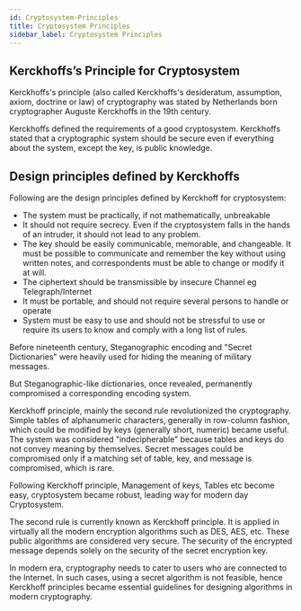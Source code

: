 ```yaml
---
id: Cryptosystem-Principles
title: Cryptosystem Principles
sidebar_label: Cryptosystem Principles
---
```



## Kerckhoffs’s Principle for Cryptosystem

Kerckhoffs's principle (also called Kerckhoffs's desideratum, assumption, axiom, doctrine or law) of cryptography was stated by Netherlands born cryptographer Auguste Kerckhoffs in the 19th century.

Kerckhoffs defined the requirements of a good cryptosystem. Kerckhoffs stated that a cryptographic system should be secure even if everything about the system, except the key, is public knowledge.

## Design principles defined by Kerckhoffs

Following are the design principles defined by Kerckhoff for cryptosystem:

- The system must be practically, if not mathematically, unbreakable
- It should not require secrecy. Even if the cryptosystem falls in the hands of an intruder, it should not lead to any problem.
- The key should be easily communicable, memorable, and changeable. It must be possible to communicate and remember the key without using written notes, and correspondents must be able to change or modify it at will.
- The ciphertext should be transmissible by insecure Channel eg Telegraph/Internet
- It must be portable, and should not require several persons to handle or operate
- System must be easy to use and should not be stressful to use or require its users to know and comply with a long list of rules.


Before nineteenth century, Steganographic encoding and "Secret Dictionaries" were heavily used for hiding the meaning of military messages.

But Steganographic-like dictionaries, once revealed, permanently compromised a corresponding encoding system.

Kerckhoff principle, mainly the second rule revolutionized the cryptography. Simple tables of alphanumeric characters, generally in row-column fashion, which could be modified by keys (generally short, numeric) became useful. The system was considered "indecipherable" because tables and keys do not convey meaning by themselves. Secret messages could be compromised only if a matching set of table, key, and message is compromised, which is rare.

Following Kerckhoff principle, Management of keys, Tables etc become easy, cryptosystem became robust, leading way for modern day Cryptosystem.

The second rule is currently known as Kerckhoff principle. It is applied in virtually all the modern encryption algorithms such as DES, AES, etc. These public algorithms are considered very secure. The security of the encrypted message depends solely on the security of the secret encryption key.

In modern era, cryptography needs to cater to users who are connected to the Internet. In such cases, using a secret algorithm is not feasible, hence Kerckhoff principles became essential guidelines for designing algorithms in modern cryptography.
